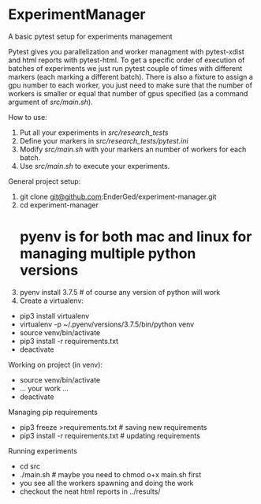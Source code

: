 # ExperimentManager

A basic pytest setup for experiments management

Pytest gives you parallelization and worker managment with pytest-xdist and html reports with pytest-html.
To get a specific order of execution of batches of experiments we just run pytest couple of times with different markers (each marking a different batch).
There is also a fixture to assign a gpu number to each worker, you just need to make sure that the number of workers is smaller or equal that number of gpus specified (as a command argument of *src/main.sh*).

How to use:
1. Put all your experiments in *src/research_tests*
1. Define your markers in *src/research_tests/pytest.ini*
1. Modify *src/main.sh* with your markers an number of workers for each batch.
1. Use *src/main.sh* to execute your experiments.

General project setup:
1. git clone git@github.com:EnderGed/experiment-manager.git
1. cd experiment-manager
   # pyenv is for both mac and linux for managing multiple python versions
1. pyenv install 3.7.5 # of course any version of python will work
1. Create a virtualenv:
* pip3 install virtualenv
* virtualenv -p ~/.pyenv/versions/3.7.5/bin/python venv
* source venv/bin/activate
* pip3 install -r requirements.txt
* deactivate

Working on project (in venv):
* source venv/bin/activate
* ... your work ...
* deactivate

Managing pip requirements
* pip3 freeze >requirements.txt # saving new requirements
* pip3 install -r requirements.txt # updating requirements

Running experiments
* cd src
* ./main.sh # maybe you need to chmod o+x main.sh first
* you see all the workers spawning and doing the work
* checkout the neat html reports in ../results/
